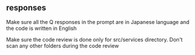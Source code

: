 ## responses
Make sure all the Q responses in the prompt are in Japanese language and the code is written in English

Make sure the code review is done only for src/services directory. Don't scan any other folders during the code review
